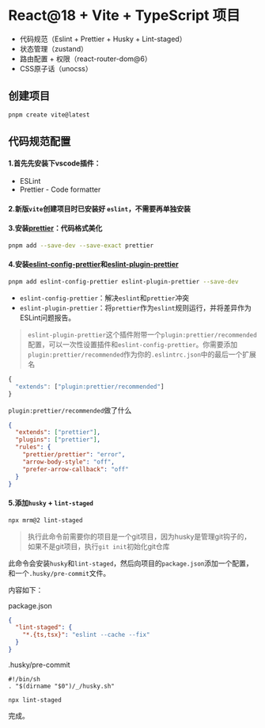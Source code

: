 # React@18 + Vite + TypeScript 项目

- 代码规范（Eslint + Prettier + Husky + Lint-staged）
- 状态管理（zustand）
- 路由配置 + 权限（react-router-dom@6）
- CSS原子话（unocss）


## 创建项目

```bash
pnpm create vite@latest
```

## 代码规范配置

#### 1.首先先安装下vscode插件：

- ESLint
- Prettier - Code formatter

#### 2.新版`vite`创建项目时已安装好 `eslint`，不需要再单独安装

#### 3.安装[prettier](https://www.prettier.cn/)：代码格式美化

```bash
pnpm add --save-dev --save-exact prettier
```

#### 4.安装[eslint-config-prettier](https://github.com/prettier/eslint-config-prettier)和[eslint-plugin-prettier](https://github.com/prettier/eslint-plugin-prettier)

```bash
pnpm add eslint-config-prettier eslint-plugin-prettier --save-dev
```

- `eslint-config-prettier`：解决`eslint`和`prettier`冲突
- `eslint-plugin-prettier`：将`prettier`作为`eslint`规则运行，并将差异作为ESLint问题报告。
> `eslint-plugin-prettier`这个插件附带一个`plugin:prettier/recommended`配置，可以一次性设置插件和`eslint-config-prettier`。你需要添加`plugin:prettier/recommended`作为你的`.eslintrc.json`中的最后一个扩展名

```js
{
  "extends": ["plugin:prettier/recommended"]
}
```

`plugin:prettier/recommended`做了什么

```json
{
  "extends": ["prettier"],
  "plugins": ["prettier"],
  "rules": {
    "prettier/prettier": "error",
    "arrow-body-style": "off",
    "prefer-arrow-callback": "off"
  }
}
```

#### 5.添加`husky` + `lint-staged`

```bash
npx mrm@2 lint-staged
```
> 执行此命令前需要你的项目是一个git项目，因为husky是管理git钩子的，如果不是git项目，执行`git init`初始化git仓库

此命令会安装`husky`和`lint-staged`，然后向项目的`package.json`添加一个配置，和一个`.husky/pre-commit`文件。

内容如下：

package.json

```json
{
  "lint-staged": {
    "*.{ts,tsx}": "eslint --cache --fix"
  }
}
```
.husky/pre-commit
```shell
#!/bin/sh
. "$(dirname "$0")/_/husky.sh"

npx lint-staged
```

完成。
